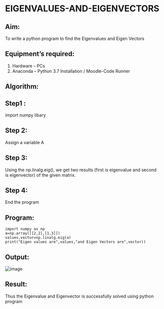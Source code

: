 # EIGENVALUES-AND-EIGENVECTORS
## Aim:
To write a python program to find the Eigenvalues and Eigen Vectors
## Equipment’s required:
1. 	Hardware – PCs
2. 	Anaconda – Python 3.7 Installation / Moodle-Code Runner
## Algorithm:
## Step1 :
import numpy libary
## Step 2:
Assign a variable A
## Step 3:
Using the np.linalg.eig(), we get two results (first is eigenvalue and second is eigenvector) of the given matrix.
## Step 4:
End the program

## Program:
```
import numpy as np
a=np.array([[2,2],[1,3]])
values,vector=np.linalg.eig(a)
print("Eigen values are",values,"and Eigen Vectors are",vector))
```

## Output:
![image](https://github.com/hariprasath5106/EIGENVALUES-AND-EIGENVECTORS/assets/111515488/4a8e3f39-3224-4eae-bdbd-39995c411b30)

## Result:
Thus the Eigenvalue and Eigenvector is successfully solved using python program
